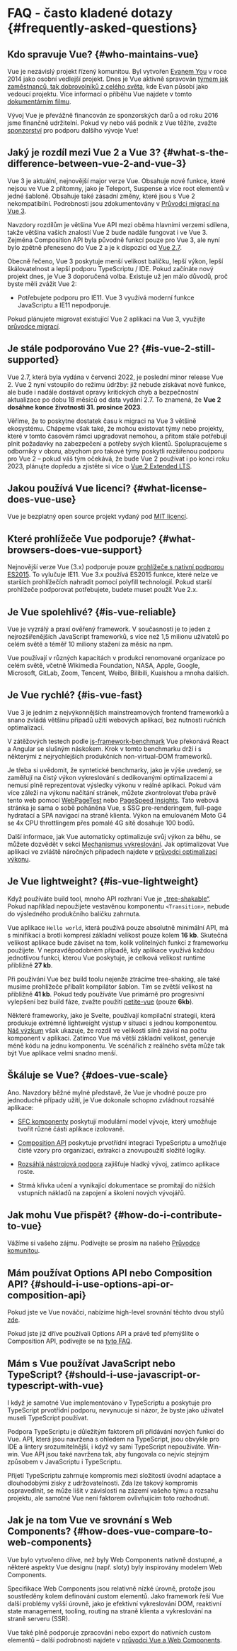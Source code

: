 # FAQ - často kladené dotazy {#frequently-asked-questions}

## Kdo spravuje Vue? {#who-maintains-vue}

Vue je nezávislý projekt řízený komunitou. Byl vytvořen [Evanem You](https://twitter.com/youyuxi) v roce 2014 jako osobní vedlejší projekt. Dnes je Vue aktivně spravován [týmem jak zaměstnanců, tak dobrovolníků z celého světa](/about/team), kde Evan působí jako vedoucí projektu. Více informací o&nbsp;příběhu Vue najdete v tomto [dokumentárním filmu](https://www.youtube.com/watch?v=OrxmtDw4pVI).

Vývoj Vue je převážně financován ze sponzorských darů a od roku 2016 jsme finančně udržitelní. Pokud vy nebo váš podnik z Vue těžíte, zvažte [sponzorství](/sponsor/) pro podporu dalšího vývoje Vue!

## Jaký je rozdíl mezi Vue 2 a Vue 3? {#what-s-the-difference-between-vue-2-and-vue-3}

Vue 3 je aktuální, nejnovější major verze Vue. Obsahuje nové funkce, které nejsou ve Vue 2 přítomny, jako je Teleport, Suspense a více root elementů v jedné šabloně. Obsahuje také zásadní změny, které jsou s Vue 2 nekompatibilní. Podrobnosti jsou zdokumentovány v [Průvodci migrací na Vue 3](https://v3-migration.vuejs.org/).

Navzdory rozdílům je většina Vue API mezi oběma hlavními verzemi sdílena, takže většina vašich znalostí Vue 2 bude nadále fungovat i ve Vue 3. Zejména Composition API byla původně funkcí pouze pro Vue 3, ale nyní bylo zpětně přeneseno do Vue 2 a je k&nbsp;dispozici od [Vue 2.7](https://github.com/vuejs/vue/blob/main/CHANGELOG.md#270-2022-07-01).

Obecně řečeno, Vue 3 poskytuje menší velikost balíčku, lepší výkon, lepší škálovatelnost a lepší podporu TypeScriptu / IDE. Pokud začínáte nový projekt dnes, je Vue 3 doporučená volba. Existuje už jen málo důvodů, proč byste měli zvážit Vue 2:

- Potřebujete podporu pro IE11. Vue 3 využívá moderní funkce JavaScriptu a&nbsp;IE11 nepodporuje.

Pokud plánujete migrovat existující Vue 2 aplikaci na Vue 3, využijte [průvodce migrací](https://v3-migration.vuejs.org/).

## Je stále podporováno Vue 2? {#is-vue-2-still-supported}

Vue 2.7, která byla vydána v červenci 2022, je poslední minor release Vue 2. Vue 2 nyní vstoupilo do režimu údržby: již nebude získávat nové funkce, ale bude i nadále dostávat opravy kritických chyb a bezpečnostní aktualizace po dobu 18 měsíců od data vydání 2.7. To znamená, že **Vue 2 dosáhne konce životnosti 31. prosince 2023**.

Věříme, že to poskytne dostatek času k migraci na Vue 3 většině ekosystému. Chápeme však také, že mohou existovat týmy nebo projekty, které v tomto časovém rámci upgradovat nemohou, a přitom stále potřebují plnit požadavky na zabezpečení a potřeby svých klientů. Spolupracujeme s odborníky v oboru, abychom pro takové týmy poskytli rozšířenou podporu pro Vue 2 – pokud váš tým očekává, že bude Vue 2 používat i po konci roku 2023, plánujte dopředu a zjistěte si více o [Vue 2 Extended LTS]( https://v2.vuejs.org/lts/).

## Jakou používá Vue licenci? {#what-license-does-vue-use}

Vue je bezplatný open source projekt vydaný pod [MIT licencí](https://opensource.org/licenses/MIT).

## Které prohlížeče Vue podporuje? {#what-browsers-does-vue-support}

Nejnovější verze Vue (3.x) podporuje pouze [prohlížeče s nativní podporou ES2015](https://caniuse.com/es6). To&nbsp;vylučuje IE11. Vue 3.x používá ES2015 funkce, které nelze ve starších prohlížečích nahradit pomocí polyfill technologií. Pokud starší prohlížeče podporovat potřebujete, budete muset použít Vue 2.x.

## Je Vue spolehlivé? {#is-vue-reliable}

Vue je vyzrálý a praxí ověřený framework. V současnosti je to jeden z nejrozšířenějších JavaScript frameworků, s více než 1,5 milionu uživatelů po celém světě a téměř 10 miliony stažení za měsíc na npm.

Vue používají v různých kapacitách v produkci renomované organizace po celém světě, včetně Wikimedia Foundation, NASA, Apple, Google, Microsoft, GitLab, Zoom, Tencent, Weibo, Bilibili, Kuaishou a mnoha dalších.

## Je Vue rychlé? {#is-vue-fast}

Vue 3 je jedním z nejvýkonnějších mainstreamových frontend frameworků a snano zvládá většinu případů užití webových aplikací, bez nutnosti ručních optimalizací.

V zátěžových testech podle [js-framework-benchmark](https://krausest.github.io/js-framework-benchmark/current.html) Vue překonává React a Angular se slušným náskokem. Krok v tomto benchmarku drží i s některými z nejrychlejších produkčních non-virtual-DOM frameworků.

Je třeba si uvědomit, že syntetické benchmarky, jako je výše uvedený, se zaměřují na čistý výkon vykreslování s dedikovanými optimalizacemi a nemusí plně reprezentovat výsledky výkonu v reálné aplikaci. Pokud vám více záleží na výkonu načítání stránek, můžete zkontrolovat třeba právě tento web pomocí [WebPageTest](https://www.webpagetest.org/lighthouse) nebo [PageSpeed Insights](https://pagespeed.web.dev/). Tato webová stránka je sama o sobě poháněna Vue, s SSG pre-renderingem, full-page hydratací a SPA navigací na straně klienta. Výkon na emulovaném Moto G4 se&nbsp;4x CPU throttlingem přes pomalé 4G sítě dosahuje 100 bodů.

Další informace, jak Vue automaticky optimalizuje svůj výkon za běhu, se můžete dozvědět v sekci [Mechanismus vykreslování](/guide/extras/rendering-mechanism). Jak optimalizovat Vue aplikaci ve zvláště náročných případech najdete v [průvodci optimalizací výkonu]( /guide/best-practices/performance).

## Je Vue lightweight? {#is-vue-lightweight}

Když používáte build tool, mnoho API rozhraní Vue je [„tree-shakable“](https://developer.mozilla.org/en-US/docs/Glossary/Tree_shaking). Pokud například nepoužijete vestavěnou komponentu `<Transition>`, nebude do výsledného produkčního balíčku zahrnuta.

Vue aplikace `Hello world`, která používá pouze absolutně minimální API, má s minifikací a brotli kompresí základní velikost pouze kolem **16 kb**. Skutečná velikost aplikace bude záviset na tom, kolik volitelných funkcí z frameworku použijete. V nepravděpodobném případě, kdy aplikace využívá každou jednotlivou funkci, kterou Vue poskytuje, je celková velikost runtime přibližně **27 kb**.

Při používání Vue bez build toolu nejenže ztrácíme tree-shaking, ale také musíme prohlížeče přibalit kompilátor šablon. Tím se zvětší velikost na přibližně **41 kb**. Pokud tedy používáte Vue primárně pro progresivní vylepšení bez build fáze, zvažte použití [petite-vue](https://github.com/vuejs/petite-vue) (pouze **6kb**).

Některé frameworky, jako je Svelte, používají kompilační strategii, která produkuje extrémně lightweight výstup v situaci s jednou komponentou. [Náš výzkum](https://github.com/yyx990803/vue-svelte-size-analysis) však ukazuje, že rozdíl ve velikosti silně závisí na počtu komponent v aplikaci. Zatímco Vue má větší základní velikost, generuje méně kódu na jednu komponentu. Ve scénářích z reálného světa může tak být Vue aplikace velmi snadno menší.

## Škáluje se Vue? {#does-vue-scale}

Ano. Navzdory běžné mylné představě, že Vue je vhodné pouze pro jednoduché případy užití, je Vue dokonale schopno zvládnout rozsáhlé aplikace:

- [SFC komponenty](/guide/scaling-up/sfc) poskytují modulární model vývoje, který umožňuje tvořit různé části aplikace izolovaně.

- [Composition API](/guide/reusability/composables) poskytuje prvotřídní integraci TypeScriptu a umožňuje čisté vzory pro organizaci, extrakci a znovupoužití složité logiky.

- [Rozsáhlá nástrojová podpora](/guide/scaling-up/tooling) zajišťuje hladký vývoj, zatímco aplikace roste.

- Strmá křivka učení a vynikající dokumentace se promítají do nižších vstupních nákladů na zapojení a školení nových vývojářů.

## Jak mohu Vue přispět? {#how-do-i-contribute-to-vue}

Vážíme si vašeho zájmu. Podívejte se prosím na našeho [Průvodce komunitou](/about/community-guide).

## Mám používat Options API nebo Composition API? {#should-i-use-options-api-or-composition-api}

Pokud jste ve Vue nováčci, nabízíme high-level srovnání těchto dvou stylů [zde](/guide/introduction#which-to-choose).

Pokud jste již dříve používali Options API a právě teď přemýšlíte o Composition API, podívejte se na [tyto FAQ](/guide/extras/composition-api-faq).

## Mám s Vue používat JavaScript nebo TypeScript? {#should-i-use-javascript-or-typescript-with-vue}

I když je samotné Vue implementováno v TypeScriptu a poskytuje pro TypeScript prvotřídní podporu, nevynucuje si názor, že byste jako uživatel museli TypeScript používat.

Podpora TypeScriptu je důležitým faktorem při přidávání nových funkcí do Vue. API, která jsou navržena s ohledem na TypeScript, jsou obvykle pro IDE a lintery srozumitelnější, i když vy sami TypeScript nepoužíváte. Win-win. Vue API jsou také navržena tak, aby fungovala co nejvíc stejným způsobem v JavaScriptu i TypeScriptu.

Přijetí TypeScriptu zahrnuje kompromis mezi složitostí úvodní adaptace a dlouhodobými zisky z udržovatelnosti. Zda lze takový kompromis ospravedlnit, se může lišit v závislosti na zázemí vašeho týmu a rozsahu projektu, ale samotné Vue není faktorem ovlivňujícím toto rozhodnutí.

## Jak je na tom Vue ve srovnání s Web Components? {#how-does-vue-compare-to-web-components}

Vue bylo vytvořeno dříve, než byly Web Components nativně dostupné, a některé aspekty Vue designu (např. sloty) byly inspirovány modelem Web Components.

Specifikace Web Components jsou relativně nízké úrovně, protože jsou soustředěny kolem definování custom elementů. Jako framework řeší Vue další problémy vyšší úrovně, jako je efektivní vykreslování DOM, reaktivní state management, tooling, routing na straně klienta a vykreslování na straně serveru (SSR).

Vue také plně podporuje zpracování nebo export do nativních custom elementů – další podrobnosti najdete v [průvodci Vue a Web Components](/guide/extras/web-components).

<!-- ## TODO Jak je na tom Vue ve srovnání s Reactem? -->

<!-- ## TODO Jak je na tom Vue ve srovnání s Angularem? -->
